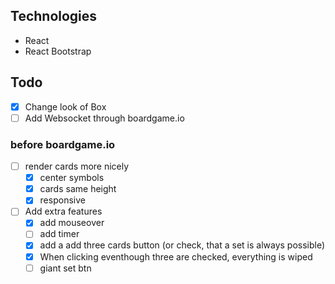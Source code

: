 ## Technologies
- React
- React Bootstrap

## Todo
- [x] Change look of Box
- [ ] Add Websocket through boardgame.io
### before boardgame.io
- [ ] render cards more nicely
    - [x] center symbols
    - [x] cards same height
    - [x] responsive
- [ ] Add extra features  
    - [x] add mouseover
    - [ ] add timer
    - [x] add a add three cards button (or check, that a set is always possible)
    - [x] When clicking eventhough three are checked, everything is wiped
    - [ ] giant set btn